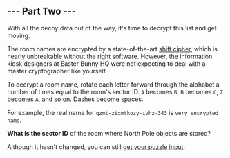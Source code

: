## --- Part Two ---

With all the decoy data out of the way, it's time to decrypt this list and get
moving.

The room names are encrypted by a state-of-the-art [shift cipher][], which is
nearly unbreakable without the right software. However, the information kiosk
designers at Easter Bunny HQ were not expecting to deal with a master
cryptographer like yourself.

To decrypt a room name, rotate each letter forward through the alphabet a
number of times equal to the room's sector ID. `A` becomes `B`, `B` becomes
`C`, `Z` becomes `A`, and so on. Dashes become spaces.

For example, the real name for `qzmt-zixmtkozy-ivhz-343` is `very encrypted
name`.

**What is the sector ID** of the room where North Pole objects are stored?

Although it hasn't changed, you can still [get your puzzle input](input.txt).

[shift cipher]: https://en.wikipedia.org/wiki/Caesar_cipher

